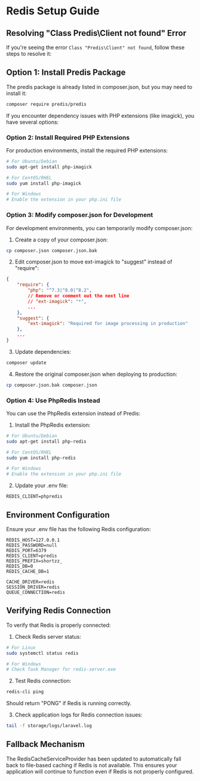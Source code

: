 # Redis Setup Guide

## Resolving "Class Predis\Client not found" Error

If you're seeing the error `Class "Predis\Client" not found`, follow these steps to resolve it:

## Option 1: Install Predis Package

The predis package is already listed in composer.json, but you may need to install it:

```bash
composer require predis/predis
```

If you encounter dependency issues with PHP extensions (like imagick), you have several options:

### Option 2: Install Required PHP Extensions

For production environments, install the required PHP extensions:

```bash
# For Ubuntu/Debian
sudo apt-get install php-imagick

# For CentOS/RHEL
sudo yum install php-imagick

# For Windows
# Enable the extension in your php.ini file
```

### Option 3: Modify composer.json for Development

For development environments, you can temporarily modify composer.json:

1. Create a copy of your composer.json:
```bash
cp composer.json composer.json.bak
```

2. Edit composer.json to move ext-imagick to "suggest" instead of "require":
```json
{
    "require": {
        "php": "^7.3|^8.0|^8.2",
        // Remove or comment out the next line
        // "ext-imagick": "*",
        ...
    },
    "suggest": {
        "ext-imagick": "Required for image processing in production"
    },
    ...
}
```

3. Update dependencies:
```bash
composer update
```

4. Restore the original composer.json when deploying to production:
```bash
cp composer.json.bak composer.json
```

### Option 4: Use PhpRedis Instead

You can use the PhpRedis extension instead of Predis:

1. Install the PhpRedis extension:
```bash
# For Ubuntu/Debian
sudo apt-get install php-redis

# For CentOS/RHEL
sudo yum install php-redis

# For Windows
# Enable the extension in your php.ini file
```

2. Update your .env file:
```
REDIS_CLIENT=phpredis
```

## Environment Configuration

Ensure your .env file has the following Redis configuration:

```
REDIS_HOST=127.0.0.1
REDIS_PASSWORD=null
REDIS_PORT=6379
REDIS_CLIENT=predis
REDIS_PREFIX=shortzz_
REDIS_DB=0
REDIS_CACHE_DB=1

CACHE_DRIVER=redis
SESSION_DRIVER=redis
QUEUE_CONNECTION=redis
```

## Verifying Redis Connection

To verify that Redis is properly connected:

1. Check Redis server status:
```bash
# For Linux
sudo systemctl status redis

# For Windows
# Check Task Manager for redis-server.exe
```

2. Test Redis connection:
```bash
redis-cli ping
```
Should return "PONG" if Redis is running correctly.

3. Check application logs for Redis connection issues:
```bash
tail -f storage/logs/laravel.log
```

## Fallback Mechanism

The RedisCacheServiceProvider has been updated to automatically fall back to file-based caching if Redis is not available. This ensures your application will continue to function even if Redis is not properly configured. 